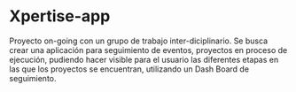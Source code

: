 # Xpertise-app

Proyecto on-going con un grupo de trabajo inter-diciplinario.
Se busca crear una aplicación para seguimiento de eventos, proyectos en proceso de ejecución, pudiendo hacer visible para el usuario las diferentes etapas en las que los proyectos se encuentran, utilizando un Dash Board de seguimiento.
